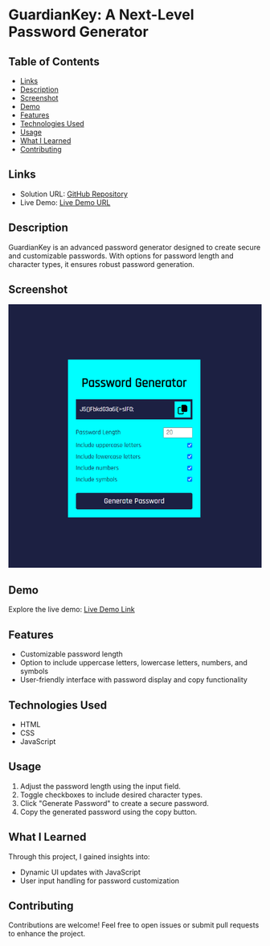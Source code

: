 # GuardianKey: A Next-Level Password Generator

## Table of Contents

- [Links](#links)
- [Description](#description)
- [Screenshot](#screenshot)
- [Demo](#demo)
- [Features](#features)
- [Technologies Used](#technologies-used)
- [Usage](#usage)
- [What I Learned](#what-i-learned)
- [Contributing](#contributing)

## Links

- Solution URL: [GitHub Repository](https://github.com/aruntutter/Password-generator)
- Live Demo: [Live Demo URL](https://jazzy-fudge-1c91c7.netlify.app/)

## Description

GuardianKey is an advanced password generator designed to create secure and customizable passwords. With options for password length and character types, it ensures robust password generation.

## Screenshot

![Screenshot 1](<./assets/images/live-Screenshot.png>)

## Demo

Explore the live demo: [Live Demo Link](https://jazzy-fudge-1c91c7.netlify.app/)

## Features

- Customizable password length
- Option to include uppercase letters, lowercase letters, numbers, and symbols
- User-friendly interface with password display and copy functionality

## Technologies Used

- HTML
- CSS
- JavaScript

## Usage

1. Adjust the password length using the input field.
2. Toggle checkboxes to include desired character types.
3. Click "Generate Password" to create a secure password.
4. Copy the generated password using the copy button.

## What I Learned

Through this project, I gained insights into:
- Dynamic UI updates with JavaScript
- User input handling for password customization

## Contributing

Contributions are welcome! Feel free to open issues or submit pull requests to enhance the project.
